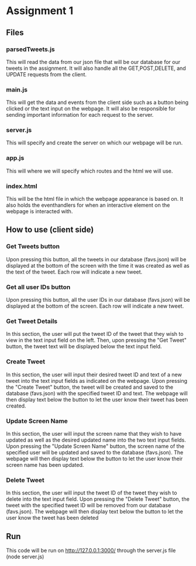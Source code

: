 # Assignment 1

## Files

### parsedTweets.js

This will read the data from our json file that will be our database for our tweets in the assignment.  It will also handle all the GET,POST,DELETE, and UPDATE requests from the client.

### main.js

This will get the data and events from the client side such as a button being clicked or the text input on the webpage.  It will
also be responsible for sending important information for each request to the server.

### server.js

This will specify and create the server on which our webpage will be run.

### app.js

This will where we will specify which routes and the html we will use.

### index.html

This will be the html file in which the webpage appearance is based on.  It also holds the eventhandlers for when an interactive element on the webpage is interacted with.

## How to use (client side)

### Get Tweets button

Upon pressing this button, all the tweets in our database (favs.json) will be displayed at the bottom of the screen with the time it was created as well as the text of the tweet.  Each row will indicate a new tweet.

### Get all user IDs button

Upon pressing this button, all the user IDs in our database (favs.json) will be displayed at the bottom of the screen.  Each row will indicate a new tweet.

### Get Tweet Details

In this section, the user will put the tweet ID of the tweet that they wish to view in the text input field on the left.  Then, upon pressing the "Get Tweet" button, the tweet text will be displayed below the text input field.

### Create Tweet

In this section, the user will input their desired tweet ID and text of a new tweet into the text input fields as indicated on the webpage.  Upon pressing the "Create Tweet" button, the tweet will be created and saved to the database (favs.json) with the specified tweet ID and text.  The webpage will then display text below the button to let the user know their tweet has been created.

### Update Screen Name

In this section, the user will input the screen name that they wish to have updated as well as the desired updated name into the two text input fields.  Upon pressing the "Update Screen Name" button, the screen name of the specified user will be updated and saved to the database (favs.json). The webpage will then display text below the button to let the user know their screen name has been updated.

### Delete Tweet

In this section, the user will input the tweet ID of the tweet they wish to delete into the text input field.  Upon pressing the "Delete Tweet" button, the tweet with the specified tweet ID will be removed from our database (favs.json).  The webpage will then display text below the button to let the user know the tweet has been deleted

## Run

This code will be run on http://127.0.0.1:3000/ through the server.js file (node server.js)
















